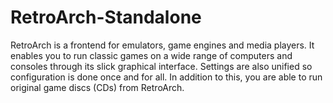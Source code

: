 # RetroArch-Standalone
RetroArch is a frontend for emulators, game engines and media players.  It enables you to run classic games on a wide range of computers and consoles through its slick graphical interface. Settings are also unified so configuration is done once and for all.  In addition to this, you are able to run original game discs (CDs) from RetroArch.
